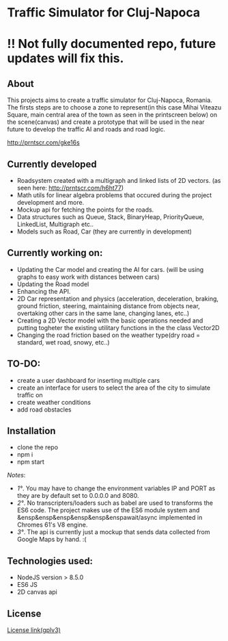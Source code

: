 # Traffic Simulator for Cluj-Napoca

# !! Not fully documented repo, future updates will fix this.


## About

This projects aims to create a traffic simulator for Cluj-Napoca, Romania. The firsts steps are to choose a zone to represent(in this case Mihai Viteazu Square, main central area of the town as seen in the printscreen below) on the scene(canvas) and create a prototype that will be used in the near future to develop the traffic AI and roads and road logic.

http://prntscr.com/gke16s

## Currently developed

- Roadsystem created with a multigraph and linked lists of 2D vectors. (as seen here: http://prntscr.com/h6ht77)
- Math utils for linear algebra problems that occured during the project development and more.
- Mockup api for fetching the points for the roads.
- Data structures such as Queue, Stack, BinaryHeap, PriorityQueue, LinkedList, Multigraph etc..
- Models such as Road, Car (they are currently in development)

## Currently working on:

- Updating the Car model and creating the AI for cars. (will be using graphs to easy work with distances between cars)
- Updating the Road model
- Enhancing the API.
- 2D Car representation and physics (acceleration, deceleration, braking, ground friction, steering, maintaining distance from
  objects near, overtaking other cars in the same lane, changing lanes, etc..)
 - Creating a 2D Vector model with the basic operations needed and putting togheter the existing utilitary functions in the the class Vector2D
 - Changing the road friction based on the weather type(dry road = standard, wet road, snowy, etc..)

## TO-DO:

- create a user dashboard for inserting multiple cars
- create an interface for users to select the area of the city to simulate traffic on
- create weather conditions
- add road obstacles


## Installation

- clone the repo
- npm i
- npm start

_Notes_: 
- _1°_. You may have to change the environment variables IP and PORT as they are by default set to 0.0.0.0 and 8080.
- _2°_. No transcripters/loaders such as babel are used to transforms the ES6 code. The project makes use of the ES6 module system and &ensp&ensp&ensp&ensp&ensp&enspawait/async implemented in Chromes 61's V8 engine.
- _3°_. The api is currently just a mockup that sends data collected from Google Maps by hand. :(

## Technologies used:
- NodeJS version > 8.5.0
- ES6 JS
- 2D canvas api

## License

[License link(gplv3)](https://github.com/MarcusGitAccount/traffic-simulation-cluj-napoca/blob/master/gplv3.txt)
